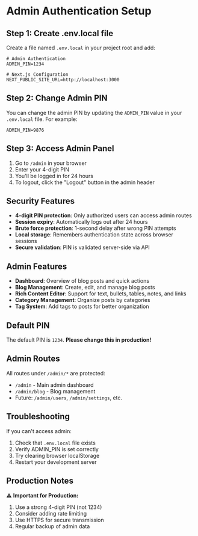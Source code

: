 # Admin Authentication Setup

## Step 1: Create .env.local file

Create a file named `.env.local` in your project root and add:

```
# Admin Authentication
ADMIN_PIN=1234

# Next.js Configuration
NEXT_PUBLIC_SITE_URL=http://localhost:3000
```

## Step 2: Change Admin PIN

You can change the admin PIN by updating the `ADMIN_PIN` value in your `.env.local` file. For example:

```
ADMIN_PIN=9876
```

## Step 3: Access Admin Panel

1. Go to `/admin` in your browser
2. Enter your 4-digit PIN
3. You'll be logged in for 24 hours
4. To logout, click the "Logout" button in the admin header

## Security Features

- **4-digit PIN protection**: Only authorized users can access admin routes
- **Session expiry**: Automatically logs out after 24 hours
- **Brute force protection**: 1-second delay after wrong PIN attempts  
- **Local storage**: Remembers authentication state across browser sessions
- **Secure validation**: PIN is validated server-side via API

## Admin Features

- **Dashboard**: Overview of blog posts and quick actions
- **Blog Management**: Create, edit, and manage blog posts
- **Rich Content Editor**: Support for text, bullets, tables, notes, and links
- **Category Management**: Organize posts by categories
- **Tag System**: Add tags to posts for better organization

## Default PIN

The default PIN is `1234`. **Please change this in production!**

## Admin Routes

All routes under `/admin/*` are protected:
- `/admin` - Main admin dashboard
- `/admin/blog` - Blog management
- Future: `/admin/users`, `/admin/settings`, etc.

## Troubleshooting

If you can't access admin:
1. Check that `.env.local` file exists
2. Verify ADMIN_PIN is set correctly
3. Try clearing browser localStorage
4. Restart your development server

## Production Notes

⚠️ **Important for Production:**
1. Use a strong 4-digit PIN (not 1234)
2. Consider adding rate limiting
3. Use HTTPS for secure transmission
4. Regular backup of admin data 